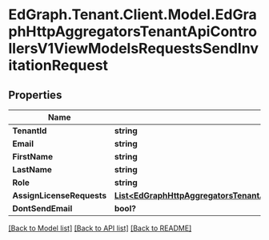 # EdGraph.Tenant.Client.Model.EdGraphHttpAggregatorsTenantApiControllersV1ViewModelsRequestsSendInvitationRequest

## Properties

Name | Type | Description | Notes
------------ | ------------- | ------------- | -------------
**TenantId** | **string** |  | [optional] 
**Email** | **string** |  | [optional] 
**FirstName** | **string** |  | [optional] 
**LastName** | **string** |  | [optional] 
**Role** | **string** |  | [optional] 
**AssignLicenseRequests** | [**List&lt;EdGraphHttpAggregatorsTenantApiControllersV1ViewModelsRequestsLicensesAssignLicenseRequest&gt;**](EdGraphHttpAggregatorsTenantApiControllersV1ViewModelsRequestsLicensesAssignLicenseRequest.md) |  | [optional] 
**DontSendEmail** | **bool?** |  | [optional] 

[[Back to Model list]](../README.md#documentation-for-models) [[Back to API list]](../README.md#documentation-for-api-endpoints) [[Back to README]](../README.md)

